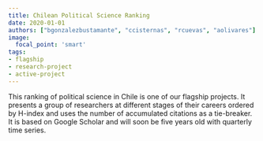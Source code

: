 ```yaml
---
title: Chilean Political Science Ranking
date: 2020-01-01
authors: ["bgonzalezbustamante", "ccisternas", "rcuevas", "aolivares"]
image:
  focal_point: 'smart'
tags:
- flagship
- research-project
- active-project
---
```


This ranking of political science in Chile is one of our flagship projects. It presents a group of researchers at different stages of their careers ordered by H-index and uses the number of accumulated citations as a tie-breaker. It is based on Google Scholar and will soon be five years old with quarterly time series.

<!--more-->

